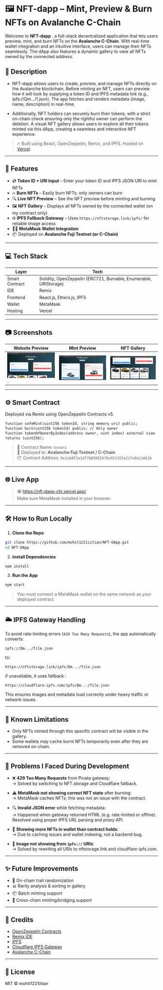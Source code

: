 # 🖼️ NFT-dapp – Mint, Preview & Burn NFTs on Avalanche C-Chain

Welcome to **NFT-dapp** , a full-stack decentralized application that lets users preview, mint, and burn NFTs on the **Avalanche C-Chain**. With real-time wallet integration and an intuitive interface, users can manage their NFTs seamlessly. The dApp also features a dynamic gallery to view all NFTs owned by the connected address.

## 📖 Description

- NFT-dapp allows users to create, preview, and manage NFTs directly on the Avalanche blockchain. Before minting an NFT, users can preview how it will look by supplying a token ID and IPFS metadata link (e.g., ipfs://Qm.../1.json). The app fetches and renders metadata (image, name, description) in real-time.

- Additionally, NFT holders can securely burn their tokens, with a strict on-chain check ensuring only the rightful owner can perform the deletion. A visual NFT gallery allows users to explore all their tokens minted via this dApp, creating a seamless and interactive NFT experience.

> 🔥 Built using React, OpenZeppelin, Remix, and IPFS. Hosted on [Vercel](https://vercel.com).

---

## 🚀 Features

- 💿 **Token ID + URI Input** – Enter your token ID and IPFS JSON URI to mint NFTs
- 🔥 **Burn NFTs** – Easily burn NFTs; only owners can burn
- 🔍 **Live NFT Preview** – See the NFT preview before minting and burning
- 🖼️ **NFT Gallery** – Displays all NFTs owned by the connected wallet (on my contract only)
- 🌐 **IPFS Fallback Gateway** – Uses `https://nftstorage.link/ipfs/` for reliable image access
- 🧙‍♂️ **MetaMask Wallet Integration**
- 📦 Deployed on **Avalanche Fuji Testnet (or C-Chain)**

---

## 💻 Tech Stack

| Layer          | Tech                                                              |
| -------------- | ----------------------------------------------------------------- |
| Smart Contract | Solidity, OpenZeppelin (ERC721, Burnable, Enumerable, URIStorage) |
| IDE            | Remix                                                             |
| Frontend       | React.js, Ethers.js, IPFS                                         |
| Wallet         | MetaMask                                                          |
| Hosting        | Vercel                                                            |

---

## 📷 Screenshots

| Website Preview                                 | Mint Preview                             | NFT Gallery                              | 
| ----------------------------------------------- | ---------------------------------------- | ---------------------------------------- |
| ![Website Preview](public/screens/website.png). | ![Mint Preview](public/screens/mint.png) | ![NFT Gallery](public/screens/gallery.png) |

---

## ⚙️ Smart Contract

Deployed via Remix using OpenZeppelin Contracts v5.

```solidity
function safeMint(uint256 tokenId, string memory uri) public;
function burn(uint256 tokenId) public; // Only owner
function tokenOfOwnerByIndex(address owner, uint index) external view returns (uint256);
```

> 🔗 Contract Name: `Gunani`\
> 🧠 Deployed to: **Avalanche Fuji Testnet / C-Chain**\
> 📦 Contract Address: `0x1eb8F1a1d776B5DEE476e921325e217e0a11A62A`

---

## 🌐 Live App

> 🟢 https://nft-dapp-chi.vercel.app/    
> Make sure MetaMask installed in your browser. 
---

## 🛠️ How to Run Locally

1. **Clone the Repo**

```bash
git clone https://github.com/mohit1221iitian/NFT-DApp.git
cd NFT-DApp
```

2. **Install Dependencies**

```bash
npm install
```

3. **Run the App**

```bash
npm start
```

> You must connect a MetaMask wallet on the same network as your deployed contract.

---

## 🌥️ IPFS Gateway Handling

To avoid rate-limiting errors (`429 Too Many Requests`), the app automatically converts:

```
ipfs://Qm.../file.json
```

to:

```
https://nftstorage.link/ipfs/Qm.../file.json
```
if unavailable, it uses fallback :

```
https://cloudflare-ipfs.com/ipfs/Qm.../file.json
```
This ensures images and metadata load correctly under heavy traffic or network issues.

---

## 🧠 Known Limitations

- Only NFTs minted through this specific contract will be visible in the gallery.
- Some wallets may cache burnt NFTs temporarily even after they are removed on-chain.

---

## 🧱️ Problems I Faced During Development

- ❌ **429 Too Many Requests** from Pinata gateway:\
  → Solved by switching to NFT.storage and Cloudflare fallback.

- ⚠️ **MetaMask not showing correct NFT state** after burning:\
  → MetaMask caches NFTs; this was not an issue with the contract.

- 🔍 **Invalid JSON error** while fetching metadata:\
  → Happened when gateway returned HTML (e.g. rate-limited or offline). Resolved using proper IPFS URL parsing and proxy API.

- 🦠 **Showing more NFTs in wallet than contract holds**:\
  → Due to caching issues and wallet indexing, not a backend bug.

- 💭 **Image not showing from `ipfs://` URIs**:\
  → Solved by rewriting all URIs to nftstorage.link and cloudflare-ipfs.com.

---

## ✨ Future Improvements

- 🎨 On-chain trait randomization
- 📊 Rarity analysis & sorting in gallery
- 📦 Batch minting support
- 🎉 Cross-chain minting/bridging support

---

## 🙌 Credits

- [OpenZeppelin Contracts](https://docs.openzeppelin.com/contracts)
- [Remix IDE](https://remix.ethereum.org)
- [IPFS](https://ipfs.tech)
- [Cloudflare IPFS Gateway](https://developers.cloudflare.com/distributed-web/ipfs-gateway/)
- [Avalanche C-Chain](https://avax.network)

---

## 📜 License

MIT © mohit1221iitian

